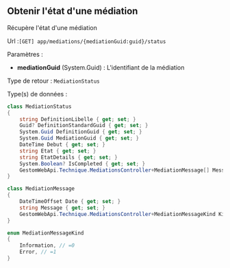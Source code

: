 ## <span id='etatdunemediation'>Obtenir l'état d'une médiation</span>

Récupère l'état d'une médiation

Url :`[GET] app/mediations/{mediationGuid:guid}/status`

Paramètres : 

- **mediationGuid** (System.Guid) : L'identifiant de la médiation

Type de retour : `MediationStatus`

Type(s) de données :

```csharp
class MediationStatus
{
	string DefinitionLibelle { get; set; }
	Guid? DefinitionStandardGuid { get; set; }
	System.Guid DefinitionGuid { get; set; }
	System.Guid MediationGuid { get; set; }
	DateTime Debut { get; set; }
	string Etat { get; set; }
	string EtatDetails { get; set; }
	System.Boolean? IsCompleted { get; set; }
	GestomWebApi.Technique.MediationsController+MediationMessage[] Messages { get; set; }
}

class MediationMessage
{
	DateTimeOffset Date { get; set; }
	string Message { get; set; }
	GestomWebApi.Technique.MediationsController+MediationMessageKind Kind { get; set; }
}

enum MediationMessageKind
{
	Information, // =0
	Error, // =1
}

```
